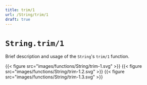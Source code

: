 ```yaml
---
title: trim/1
url: /String/trim/1
draft: true
---
```


# `String.trim/1`
Brief description and usage of the `String`'s `trim/1` function.

{{< figure src="images/functions/String/trim-1.svg" >}}
{{< figure src="images/functions/String/trim-1.2.svg" >}}
{{< figure src="images/functions/String/trim-1.3.svg" >}}
